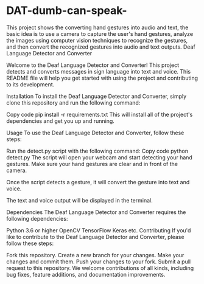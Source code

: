 # DAT-dumb-can-speak-
This project shows the  converting hand gestures into audio and text, the basic idea is to use a camera to capture the user's hand gestures, analyze the images using computer vision techniques to recognize the gestures, and then convert the recognized gestures into audio and text outputs.
Deaf Language Detector and Converter

Welcome to the Deaf Language Detector and Converter! This project detects and converts messages in sign language into text and voice. This README file will help you get started with using the project and contributing to its development.

Installation
To install the Deaf Language Detector and Converter, simply clone this repository and run the following command:

Copy code
pip install -r requirements.txt
This will install all of the project's dependencies and get you up and running.

Usage
To use the Deaf Language Detector and Converter, follow these steps:

Run the detect.py script with the following command:
Copy code
python detect.py
The script will open your webcam and start detecting your hand gestures. Make sure your hand gestures are clear and in front of the camera.

Once the script detects a gesture, it will convert the gesture into text and voice.

The text and voice output will be displayed in the terminal.

Dependencies
The Deaf Language Detector and Converter requires the following dependencies:

Python 3.6 or higher
OpenCV
TensorFlow
Keras
etc.
Contributing
If you'd like to contribute to the Deaf Language Detector and Converter, please follow these steps:

Fork this repository.
Create a new branch for your changes.
Make your changes and commit them.
Push your changes to your fork.
Submit a pull request to this repository.
We welcome contributions of all kinds, including bug fixes, feature additions, and documentation improvements.
